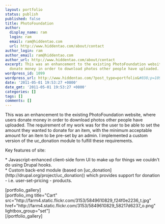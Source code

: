 ```yaml
---
layout: portfolio
status: publish
published: false
title: PhotoFoundation
author:
  display_name: ram
  login: ram
  email: ram@hiddentao.com
  url: http://www.hiddentao.com/about/contact
author_login: ram
author_email: ram@hiddentao.com
author_url: http://www.hiddentao.com/about/contact
excerpt: This was an enhancement to the existing PhotoFoundation website, where users
  donate money in order to download photos other people have uploaded.
wordpress_id: 1099
wordpress_url: http://www.hiddentao.com/?post_type=portfolio&#038;p=1099
date: '2011-05-01 19:53:27 +0800'
date_gmt: '2011-05-01 19:53:27 +0800'
categories: []
tags: []
comments: []
---
```

<p>This was an enhancement to the existing PhotoFoundation website, where users donate money in order to download photos other people have uploaded. The requirement of my work was for the user to be able to set the amount they wanted to donate for an item, with the minimum acceptable amount for an item to be pre-set by an admin. I implemented a custom version of the uc_donation module to fulfill these requirements.</p>
<p>Key features of site:</p>
<p>*  Javascript-enhanced client-side form UI to make up for things we couldn't do using Drupal hooks.<br />
*  Custom back-end module (based on [uc_donation](http:&#47;&#47;drupal.org&#47;project&#47;uc_donation)) which provides support for donation - i.e. user-set-pricing  - products.</p>
<p>[portfolio_gallery]<br />
[portfolio_img title="Cart" src="http:&#47;&#47;farm4.static.flickr.com&#47;3153&#47;5849610829_f24f0e2236_t.jpg" href="http:&#47;&#47;farm4.static.flickr.com&#47;3153&#47;5849610829_58217d6237_o.png" lightbox_group="set"]<br />
[&#47;portfolio_gallery]</p>
